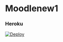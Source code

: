 # Moodlenew1
### Heroku
[![Deploy](https://www.herokucdn.com/deploy/button.svg)](https://heroku.com/deploy?template=https://github.com/pedro1287/nuwbot)
